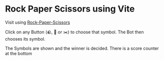 # Rock Paper Scissors using Vite

Visit using [Rock-Paper-Scissors](https://avyukt27.github.io/Rock-Paper-Scissors-Vue/)

Click on any Button (🪨, 📄 or ✂️) to choose that symbol.
The Bot then chooses its symbol.

The Symbols are shown and the winner is decided.
There is a score counter at the bottom

